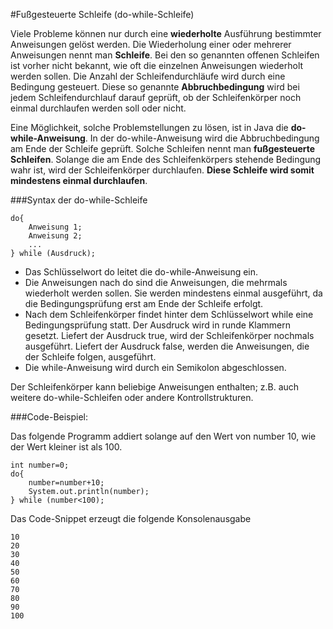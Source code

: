 #Fußgesteuerte Schleife (do-while-Schleife) 

Viele Probleme können nur durch eine **wiederholte** Ausführung bestimmter Anweisungen gelöst werden. 
Die Wiederholung einer oder mehrerer Anweisungen nennt man **Schleife**. Bei den so genannten offenen Schleifen ist 
vorher nicht bekannt, wie oft die einzelnen Anweisungen wiederholt werden sollen. Die Anzahl der 
Schleifendurchläufe wird durch eine Bedingung gesteuert. Diese so genannte **Abbruchbedingung** wird bei jedem 
Schleifendurchlauf darauf geprüft, ob der Schleifenkörper noch einmal durchlaufen werden soll oder nicht.

Eine Möglichkeit, solche Problemstellungen zu lösen, ist in Java die **do-while-Anweisung**. In der do-while-Anweisung 
wird die Abbruchbedingung am Ende der Schleife geprüft. Solche Schleifen nennt man **fußgesteuerte Schleifen**. 
Solange die am Ende des Schleifenkörpers stehende Bedingung wahr ist, wird der Schleifenkörper durchlaufen. 
**Diese Schleife wird somit mindestens einmal durchlaufen**.

###Syntax der do-while-Schleife

```
do{					
	Anweisung 1;
	Anweisung 2;
	...
} while (Ausdruck);
```
* Das Schlüsselwort do leitet die do-while-Anweisung ein.
* Die Anweisungen nach do sind die Anweisungen, die mehrmals wiederholt werden sollen. Sie werden mindestens einmal ausgeführt, 
da die Bedingungsprüfung erst am Ende der Schleife erfolgt.
* Nach dem Schleifenkörper findet hinter dem Schlüsselwort while eine Bedingungsprüfung statt. Der Ausdruck wird in runde Klammern 
gesetzt. Liefert der Ausdruck true, wird der Schleifenkörper nochmals ausgeführt. Liefert der Ausdruck false, werden die Anweisungen, 
die der Schleife folgen, ausgeführt.
* Die while-Anweisung wird durch ein Semikolon abgeschlossen.

Der Schleifenkörper kann beliebige Anweisungen enthalten; z.B. auch weitere do-while-Schleifen oder andere Kontrollstrukturen.

###Code-Beispiel: 

Das folgende Programm addiert solange auf den Wert von number 10, wie der Wert kleiner ist als 100. 

```
int number=0;
do{
	number=number+10;
	System.out.println(number);
} while (number<100);
```
Das Code-Snippet erzeugt die folgende Konsolenausgabe
```
10
20
30
40
50
60
70
80
90
100
```

